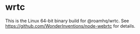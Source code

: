 # wrtc

This is the Linux 64-bit binary build for @roamhq/wrtc.
See https://github.com/WonderInventions/node-webrtc for details.
